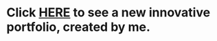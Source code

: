 # Click [HERE](https://sarim-portfolio-google.netlify.app/) to see a new innovative portfolio, created by me.
